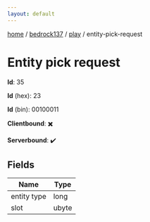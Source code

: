 ```yaml
---
layout: default
---
```


[home](/)  /  [bedrock137](/protocol/bedrock137)  /  [play](/protocol/bedrock137/play)  /  entity-pick-request

# Entity pick request

**Id**: 35

**Id** (hex): 23

**Id** (bin): 00100011

**Clientbound**: ✖️

**Serverbound**: ✔️

## Fields

Name | Type
---|---
entity type | long
slot | ubyte
